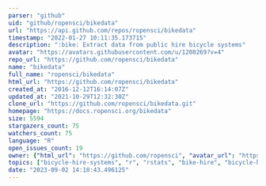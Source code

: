 ```yaml
---
parser: "github"
uid: "github/ropensci/bikedata"
url: "https://api.github.com/repos/ropensci/bikedata"
timestamp: "2022-01-27 10:11:35.173715"
description: ":bike: Extract data from public hire bicycle systems"
avatar: "https://avatars.githubusercontent.com/u/1200269?v=4"
repo_url: "https://github.com/ropensci/bikedata"
name: "bikedata"
full_name: "ropensci/bikedata"
html_url: "https://github.com/ropensci/bikedata"
created_at: "2016-12-12T16:14:07Z"
updated_at: "2021-10-29T12:32:30Z"
clone_url: "https://github.com/ropensci/bikedata.git"
homepage: "https://docs.ropensci.org/bikedata"
size: 5594
stargazers_count: 75
watchers_count: 75
language: "R"
open_issues_count: 19
owner: {"html_url": "https://github.com/ropensci", "avatar_url": "https://avatars.githubusercontent.com/u/1200269?v=4", "login": "ropensci", "type": "Organization"}
topics: ["bicycle-hire-systems", "r", "rstats", "bike-hire", "bicycle-hire", "database", "bike-data", "r-package", "peer-reviewed", "bike-hire-systems", "data-access"]
date: "2023-09-02 14:18:43.496125"
---
```

